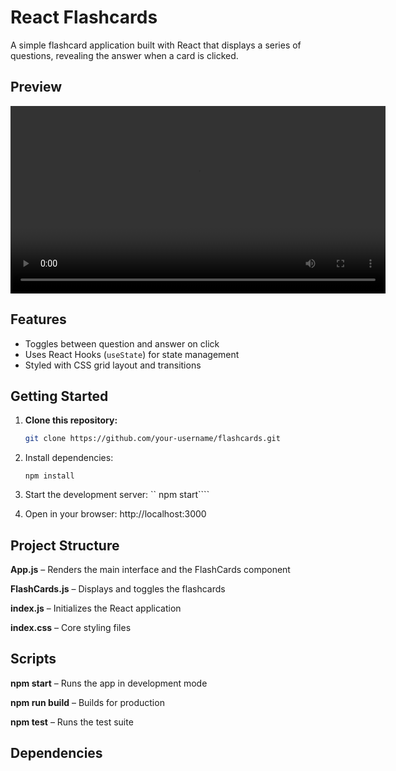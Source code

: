 # React Flashcards

A simple flashcard application built with React that displays a series of questions, revealing the answer when a card is clicked.

## Preview

<video src="public/projectResult.mp4" controls width="600">
  Seu navegador não suporta o elemento de vídeo.
</video>

## Features

- Toggles between question and answer on click
- Uses React Hooks (`useState`) for state management
- Styled with CSS grid layout and transitions

## Getting Started

1. **Clone this repository:**
   ```bash
   git clone https://github.com/your-username/flashcards.git
   ```
2. Install dependencies:

   ```cd flashcards
   npm install
   ```

3. Start the development server:
   `` npm start````

4. Open in your browser: http://localhost:3000

## Project Structure

**App.js** – Renders the main interface and the FlashCards component

**FlashCards.js** – Displays and toggles the flashcards

**index.js** – Initializes the React application

**index.css** – Core styling files

## Scripts

**npm start** – Runs the app in development mode

**npm run build** – Builds for production

**npm test** – Runs the test suite

## Dependencies
